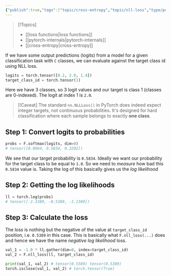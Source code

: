 ```yaml
---
{"publish":true,"tags":["topic/cross-entropy","topic/nll-loss","type/post"],"path":"4 Articles/Negative Log Likelihood loss.md","permalink":"/4-articles/negative-log-likelihood-loss/","PassFrontmatter":true}
---
```



> [!Topics]
> - [[loss functions\|loss functions]]
> - [[pytorch-internals\|pytorch-internals]]
> - [[cross-entropy\|cross-entropy]]

If we have some output predictions (logits) from a model for a given classification task with `C` classes, we can evaluate against the target class id using NLL loss.

```python
logits = torch.tensor([0.2, 2.0, 1.4])
target_class_id = torch.tensor(1)
```

Here we have 3 classes, so 3 logit values and our target is class 1 (classes are 0-indexed). The logit at index 1 is `2.0`.

> [!Caveat]
> The standard `nn.NLLLoss()` in PyTorch does indeed expect integer targets, not continuous probabilities. It's designed for hard classification where each sample belongs to exactly **one class**.

## Step 1: Convert logits to probabilities

```python
probs = F.softmax(logits, dim=0)
# tensor([0.0964, 0.5834, 0.3202])
```

We see that our target probability is `0.5834`. Ideally we want our probability for the target class to be equal to `1.0`. So we need to *measure* how bad this `0.5834` value is. Taking the log of this basically gives us the *log likelihood*

## Step 2: Getting the log likelihoods

```python
ll = torch.log(probs)
# tensor([-2.3389, -0.5389, -1.1389])
```

## Step 3: Calculate the loss
The loss is nothing but the negative of the value at `target_class_id` position, i.e. `0.5389` in this case. This is basically what `F.nll_loss(...)` does and hence we have the name *negative log likelihood* loss.

```python
val_1 = -1.0 * ll.gather(dim=0, index=target_class_id)
val_2 = F.nll_loss(ll, target_class_id)

print(val_1, val_2) # tensor(0.5389) tensor(0.5389) 
torch.isclose(val_1, val_2) # torch.tensor(True)
```


<div class="bmac-script">
  <script type="text/javascript" src="https://cdnjs.buymeacoffee.com/1.0.0/button.prod.min.js" data-name="bmc-button" data-slug="ajkdrag" data-color="#dc143c" data-emoji="☕"  data-font="Cookie" data-text="Buy me a coffee" data-outline-color="#ffffff" data-font-color="#ffffff" data-coffee-color="#FFDD00" ></script>
</div>